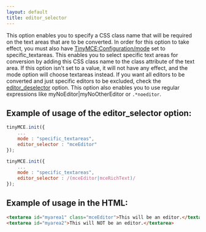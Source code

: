 ```yaml
---
layout: default
title: editor_selector
---
```


This option enables you to specify a CSS class name that will be required on the text areas that are to be converted. In order for this option to take effect, you must also have [TinyMCE:Configuration/mode](https://www.tinymce.com/docs-3x/reference/configuration/Configuration3x@mode/) set to specific_textareas. This enables you to select specific text areas for conversion by adding this CSS class name to the class attribute of the text area. If this option isn't set to a value, it will not have any effect, and the mode option will choose textareas instead. If you want all editors to be converted and just specific editors to be excluded, check the [editor_deselector](https://www.tinymce.com/docs-3x/reference/configuration/Configuration3x@editor_deselector/) option. This option also enables you to use regular expressions like myNoEditor|myNoOtherEditor or `.*noeditor`.

## Example of usage of the editor_selector option:

```js
tinyMCE.init({
	...
	mode : "specific_textareas",
	editor_selector : "mceEditor"
});
```

```js
tinyMCE.init({
	...
	mode : "specific_textareas",
	editor_selector : /(mceEditor|mceRichText)/
});
```

## Example of usage in the HTML:

```html
<textarea id="myarea1" class="mceEditor">This will be an editor.</textarea>
<textarea id="myarea2">This will NOT be an editor.</textarea>
```
